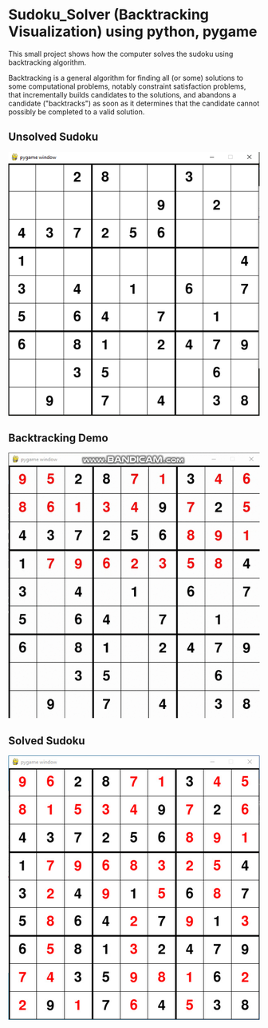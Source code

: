 # Sudoku_Solver (Backtracking Visualization) using python, pygame

This small project shows how the computer solves the sudoku using backtracking algorithm.

Backtracking is a general algorithm for finding all (or some) solutions to some computational problems, notably constraint satisfaction problems, that incrementally builds candidates to the solutions, and abandons a candidate ("backtracks") as soon as it determines that the candidate cannot possibly be completed to a valid solution.

<h2>Unsolved Sudoku</h2>
<img src="screenshots/Sudoku_GUI.PNG" alt="Sudoku_board_unsolved">

<h2>Backtracking Demo</h2>
<img src="screenshots/DEMO.gif" alt="Backtraking_Demo">

<h2>Solved Sudoku</h2>
<img src="screenshots/Sudoku_GUI_Solved.jpg" alt="Sudoku_Board_Solved">
